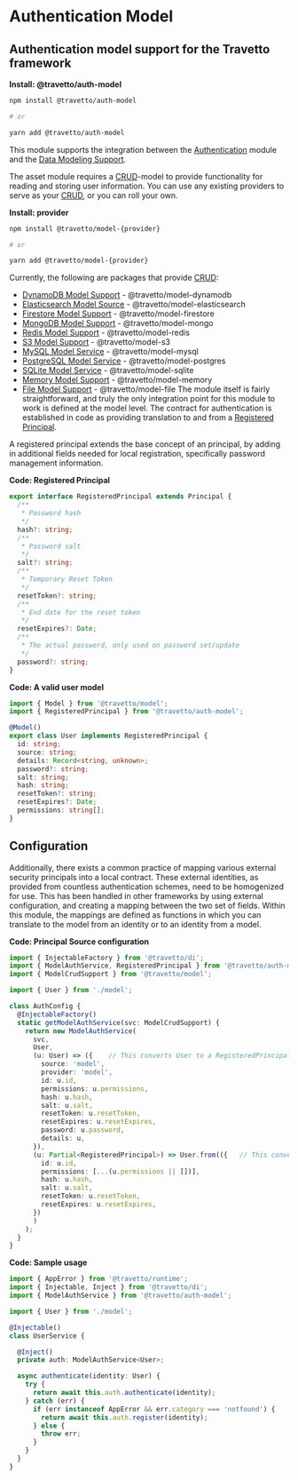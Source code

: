 <!-- This file was generated by @travetto/doc and should not be modified directly -->
<!-- Please modify https://github.com/travetto/travetto/tree/main/module/auth-model/DOC.tsx and execute "npx trv doc" to rebuild -->
# Authentication Model

## Authentication model support for the Travetto framework

**Install: @travetto/auth-model**
```bash
npm install @travetto/auth-model

# or

yarn add @travetto/auth-model
```

This module supports the integration between the [Authentication](https://github.com/travetto/travetto/tree/main/module/auth#readme "Authentication scaffolding for the Travetto framework") module and the [Data Modeling Support](https://github.com/travetto/travetto/tree/main/module/model#readme "Datastore abstraction for core operations."). 

The asset module requires a [CRUD](https://github.com/travetto/travetto/tree/main/module/model/src/service/crud.ts#L11)-model to provide functionality for reading and storing user information. You can use any existing providers to serve as your [CRUD](https://github.com/travetto/travetto/tree/main/module/model/src/service/crud.ts#L11), or you can roll your own.

**Install: provider**
```bash
npm install @travetto/model-{provider}

# or

yarn add @travetto/model-{provider}
```
Currently, the following are packages that provide [CRUD](https://github.com/travetto/travetto/tree/main/module/model/src/service/crud.ts#L11):
   *  [DynamoDB Model Support](https://github.com/travetto/travetto/tree/main/module/model-dynamodb#readme "DynamoDB backing for the travetto model module.") - @travetto/model-dynamodb
   *  [Elasticsearch Model Source](https://github.com/travetto/travetto/tree/main/module/model-elasticsearch#readme "Elasticsearch backing for the travetto model module, with real-time modeling support for Elasticsearch mappings.") - @travetto/model-elasticsearch
   *  [Firestore Model Support](https://github.com/travetto/travetto/tree/main/module/model-firestore#readme "Firestore backing for the travetto model module.") - @travetto/model-firestore
   *  [MongoDB Model Support](https://github.com/travetto/travetto/tree/main/module/model-mongo#readme "Mongo backing for the travetto model module.") - @travetto/model-mongo
   *  [Redis Model Support](https://github.com/travetto/travetto/tree/main/module/model-redis#readme "Redis backing for the travetto model module.") - @travetto/model-redis
   *  [S3 Model Support](https://github.com/travetto/travetto/tree/main/module/model-s3#readme "S3 backing for the travetto model module.") - @travetto/model-s3
   *  [MySQL Model Service](https://github.com/travetto/travetto/tree/main/module/model-mysql#readme "MySQL backing for the travetto model module, with real-time modeling support for SQL schemas.") - @travetto/model-mysql
   *  [PostgreSQL Model Service](https://github.com/travetto/travetto/tree/main/module/model-postgres#readme "PostgreSQL backing for the travetto model module, with real-time modeling support for SQL schemas.") - @travetto/model-postgres
   *  [SQLite Model Service](https://github.com/travetto/travetto/tree/main/module/model-sqlite#readme "SQLite backing for the travetto model module, with real-time modeling support for SQL schemas.") - @travetto/model-sqlite
   *  [Memory Model Support](https://github.com/travetto/travetto/tree/main/module/model-memory#readme "Memory backing for the travetto model module.") - @travetto/model-memory
   *  [File Model Support](https://github.com/travetto/travetto/tree/main/module/model-file#readme "File system backing for the travetto model module.") - @travetto/model-file
The module itself is fairly straightforward, and truly the only integration point for this module to work is defined at the model level.  The contract for authentication is established in code as providing translation to and from a [Registered Principal](https://github.com/travetto/travetto/tree/main/module/auth-model/src/model.ts#L9). 

A registered principal extends the base concept of an principal, by adding in additional fields needed for local registration, specifically password management information.

**Code: Registered Principal**
```typescript
export interface RegisteredPrincipal extends Principal {
  /**
   * Password hash
   */
  hash?: string;
  /**
   * Password salt
   */
  salt?: string;
  /**
   * Temporary Reset Token
   */
  resetToken?: string;
  /**
   * End date for the reset token
   */
  resetExpires?: Date;
  /**
   * The actual password, only used on password set/update
   */
  password?: string;
}
```

**Code: A valid user model**
```typescript
import { Model } from '@travetto/model';
import { RegisteredPrincipal } from '@travetto/auth-model';

@Model()
export class User implements RegisteredPrincipal {
  id: string;
  source: string;
  details: Record<string, unknown>;
  password?: string;
  salt: string;
  hash: string;
  resetToken?: string;
  resetExpires?: Date;
  permissions: string[];
}
```

## Configuration
Additionally, there exists a common practice of mapping various external security principals into a local contract. These external identities, as provided from countless authentication schemes, need to be homogenized for use.  This has been handled in other frameworks by using external configuration, and creating a mapping between the two set of fields.  Within this module, the mappings are defined as functions in which you can translate to the model from an identity or to an identity from a model.

**Code: Principal Source configuration**
```typescript
import { InjectableFactory } from '@travetto/di';
import { ModelAuthService, RegisteredPrincipal } from '@travetto/auth-model';
import { ModelCrudSupport } from '@travetto/model';

import { User } from './model';

class AuthConfig {
  @InjectableFactory()
  static getModelAuthService(svc: ModelCrudSupport) {
    return new ModelAuthService(
      svc,
      User,
      (u: User) => ({    // This converts User to a RegisteredPrincipal
        source: 'model',
        provider: 'model',
        id: u.id,
        permissions: u.permissions,
        hash: u.hash,
        salt: u.salt,
        resetToken: u.resetToken,
        resetExpires: u.resetExpires,
        password: u.password,
        details: u,
      }),
      (u: Partial<RegisteredPrincipal>) => User.from(({   // This converts a RegisteredPrincipal to a User
        id: u.id,
        permissions: [...(u.permissions || [])],
        hash: u.hash,
        salt: u.salt,
        resetToken: u.resetToken,
        resetExpires: u.resetExpires,
      })
      )
    );
  }
}
```

**Code: Sample usage**
```typescript
import { AppError } from '@travetto/runtime';
import { Injectable, Inject } from '@travetto/di';
import { ModelAuthService } from '@travetto/auth-model';

import { User } from './model';

@Injectable()
class UserService {

  @Inject()
  private auth: ModelAuthService<User>;

  async authenticate(identity: User) {
    try {
      return await this.auth.authenticate(identity);
    } catch (err) {
      if (err instanceof AppError && err.category === 'notfound') {
        return await this.auth.register(identity);
      } else {
        throw err;
      }
    }
  }
}
```
